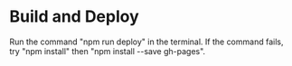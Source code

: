 # Build and Deploy
Run the command "npm run deploy" in the terminal. If the command fails, try "npm install" then "npm install --save gh-pages".